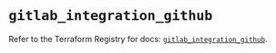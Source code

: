 # `gitlab_integration_github`

Refer to the Terraform Registry for docs: [`gitlab_integration_github`](https://registry.terraform.io/providers/gitlabhq/gitlab/18.4.1/docs/resources/integration_github).
